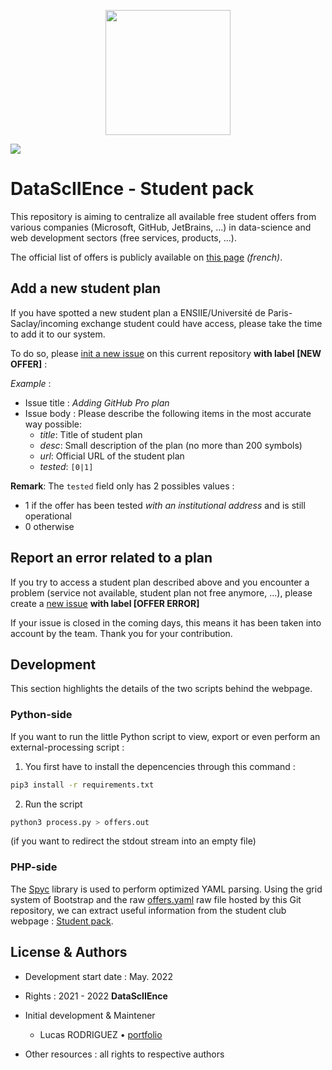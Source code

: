 <p align="center">
<img src="https://datasciience.iiens.net/assets/img/logo_DS.png" width="200"/>
</p>

<img src="https://img.shields.io/static/v1?label=DataScIIEnce&message=Associative project&color=007bff"/>

# DataScIIEnce - Student pack

This repository is aiming to centralize all available free student offers from various companies (Microsoft, GitHub, JetBrains, ...) in data-science and web development sectors (free services, products, ...).

The official list of offers is publicly available on [this page](https://datasciience.iiens.net/student-pack/) *(french)*.

## Add a new student plan

If you have spotted a new student plan a ENSIIE/Université de Paris-Saclay/incoming exchange student could have access, please take the time to add it to our system.

To do so, please [init a new issue](https://github.com/DataScIIEnce-ENSIIE/student-pack/issues) on this current repository **with label [NEW OFFER]** :


*Example* :
* Issue title : *Adding GitHub Pro plan*
* Issue body : Please describe the following items in the most accurate way possible:
    - *title*: Title of student plan
    - *desc*: Small description of the plan (no more than 200 symbols)
    - *url*: Official URL of the student plan
    - *tested*: `[0|1]`

**Remark**: The `tested` field only has 2 possibles values :
- 1 if the offer has been tested *with an institutional address* and is still operational
- 0 otherwise

## Report an error related to a plan

If you try to access a student plan described above and you encounter a problem (service not available, student plan not free anymore, ...), please create a [new issue](https://github.com/DataScIIEnce-ENSIIE/student-pack/issues/new) **with label [OFFER ERROR]**

If your issue is closed in the coming days, this means it has been taken into account by the team. Thank you for your contribution.


## Development

This section highlights the details of the two scripts behind the webpage.

### Python-side

If you want to run the little Python script to view, export or even perform an external-processing script :

1. You first have to install the depencencies through this command :
```bash
pip3 install -r requirements.txt
```

2. Run the script
```bash
python3 process.py > offers.out
```
(if you want to redirect the stdout stream into an empty file)

### PHP-side

The [Spyc](https://github.com/mustangostang/spyc) library is used to perform optimized YAML parsing. Using the grid system of Bootstrap and the raw [offers.yaml](offers.yaml) raw file hosted by this Git repository, we can extract useful information from the student club webpage : [Student pack](https://datasciience.iiens.net/student-pack/).



## License & Authors

* Development start date : May. 2022
* Rights : 2021 - 2022 **DataScIIEnce**

* Initial development & Maintener
    * Lucas RODRIGUEZ • [portfolio](https://lcsrodriguez.github.io/)
* Other resources : all rights to respective authors